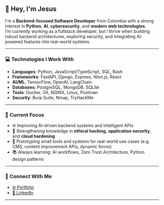 ## 👋 Hey, I'm Jesus

I'm a **Backend-focused Software Developer** from Colombia with a strong interest in **Python**, **AI**, **cybersecurity**, and **modern web technologies**.  
I’m currently working as a fullstack developer, but I thrive when building robust backend architectures, exploring security, and integrating AI-powered features into real-world systems.

---
### 💻 Technologies I Work With

- **Languages**: Python, JavaScript/TypeScript, SQL, Bash
- **Frameworks**: FastAPI, Django, Express, Next.js, React
- **AI/ML**: TensorFlow, OpenAI, LangChain
- **Databases**: PostgreSQL, MongoDB, SQLite
- **Tools**: Docker, Git, NGINX, Linux, Postman
- **Security**: Burp Suite, Nmap, TryHackMe

---

### 📍 Current Focus

- 🌐 Improving AI-driven backend systems and intelligent APIs
- 🔐 Strengthening knowledge in **ethical hacking**, **application security**, and **cloud hardening**
- 🧪 Prototyping small tools and systems for real-world use cases (e.g. CMS, content improvement APIs, dynamic forms)
- 📚 Always learning: AI workflows, Zero Trust Architecture, Python design patterns

---

### 📡 Connect With Me

- [🌐 Portfolio](https://kur0bai.github.io/)
- [💼 LinkedIn](https://www.linkedin.com/in/jesusdsalcedo)

---
